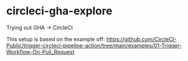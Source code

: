 # circleci-gha-explore
Trying out GHA -> CircleCI

This setup is based on the example off:
https://github.com/CircleCI-Public/trigger-circleci-pipeline-action/tree/main/examples/01-Trigger-Workflow-On-Pull_Request
